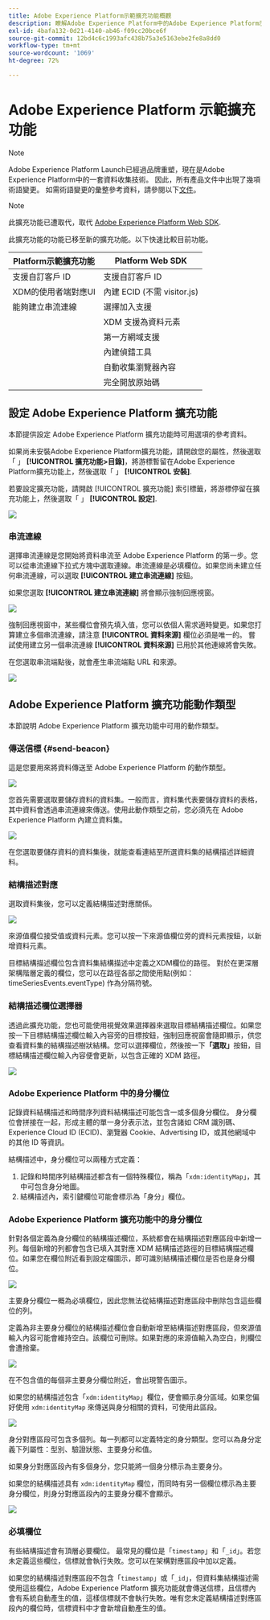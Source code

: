 ```yaml
---
title: Adobe Experience Platform示範擴充功能概觀
description: 瞭解Adobe Experience Platform中的Adobe Experience Platform示範擴充功能。
exl-id: 4bafa132-0d21-4140-ab46-f09cc20bce6f
source-git-commit: 12bd4c6c1993afc438b75a3e5163ebe2fe8a8dd0
workflow-type: tm+mt
source-wordcount: '1069'
ht-degree: 72%

---
```


# Adobe Experience Platform 示範擴充功能

>[!NOTE]
>
>Adobe Experience Platform Launch已經過品牌重塑，現在是Adobe Experience Platform中的一套資料收集技術。 因此，所有產品文件中出現了幾項術語變更。 如需術語變更的彙整參考資料，請參閱以下[文件](../../../term-updates.md)。

>[!NOTE]
>
>此擴充功能已遭取代，取代 [Adobe Experience Platform Web SDK](../web-sdk/overview.md).

此擴充功能的功能已移至新的擴充功能。以下快速比較目前功能。

| Platform示範擴充功能 | Platform Web SDK |
| ------------------ | ----------- |
| 支援自訂客戶 ID | 支援自訂客戶 ID |
| XDM的使用者端對應UI | 內建 ECID (不需 visitor.js) |
| 能夠建立串流連線 | 選擇加入支援 |
| | XDM 支援為資料元素 |
| | 第一方網域支援 |
| | 內建偵錯工具 |
| | 自動收集瀏覽器內容 |
| | 完全開放原始碼 |


## 設定 Adobe Experience Platform 擴充功能

本節提供設定 Adobe Experience Platform 擴充功能時可用選項的參考資料。

如果尚未安裝Adobe Experience Platform擴充功能，請開啟您的屬性，然後選取「 」 **[!UICONTROL 擴充功能>目錄]**，將游標暫留在Adobe Experience Platform擴充功能上，然後選取「 」 **[!UICONTROL 安裝]**.

若要設定擴充功能，請開啟 [!UICONTROL 擴充功能] 索引標籤，將游標停留在擴充功能上，然後選取「 」 **[!UICONTROL 設定]**.

![](../../../images/adobe-experience-platform-extension-configuration.png)

### 串流連線

選擇串流連線是您開始將資料串流至 Adobe Experience Platform 的第一步。您可以從串流連線下拉式方塊中選取連線。串流連線是必填欄位。如果您尚未建立任何串流連線，可以選取 **[!UICONTROL 建立串流連線]** 按鈕。

如果您選取 **[!UICONTROL 建立串流連線]** 將會顯示強制回應視窗。

![](../../../images/adobe-experienc-platform-create-streaming-connection.png)

強制回應視窗中，某些欄位會預先填入值，您可以依個人需求適時變更。如果您打算建立多個串流連線，請注意 **[!UICONTROL 資料來源]** 欄位必須是唯一的。 嘗試使用建立另一個串流連線 **[!UICONTROL 資料來源]** 已用於其他連線將會失敗。

在您選取串流端點後，就會產生串流端點 URL 和來源。

![](../../../images/adobe-experience-platform-streaming-endpoint-selected.png)

## Adobe Experience Platform 擴充功能動作類型

本節說明 Adobe Experience Platform 擴充功能中可用的動作類型。

### 傳送信標 {#send-beacon}

這是您要用來將資料傳送至 Adobe Experience Platform 的動作類型。

![](../../../images/adobe-experience-platform-send-beacon-dataset.png)

您首先需要選取要儲存資料的資料集。一般而言，資料集代表要儲存資料的表格，其中資料會透過串流連線來傳送。使用此動作類型之前，您必須先在 Adobe Experience Platform 內建立資料集。

![](../../../images/adobe-experience-platform-send-beacon-dataset-selected1.png)

在您選取要儲存資料的資料集後，就能查看連結至所選資料集的結構描述詳細資料。

### 結構描述對應

選取資料集後，您可以定義結構描述對應關係。

![](../../../images/adobe-experience-platform-send-beacon-schema-mapping.png)

來源值欄位接受值或資料元素。您可以按一下來源值欄位旁的資料元素按鈕，以新增資料元素。

目標結構描述欄位包含資料集結構描述中定義之XDM欄位的路徑。 對於在更深層架構階層定義的欄位，您可以在路徑各部之間使用點(例如： timeSeriesEvents.eventType) 作為分隔符號。

### 結構描述欄位選擇器

透過此擴充功能，您也可能使用視覺效果選擇器來選取目標結構描述欄位。如果您按一下目標結構描述欄位輸入內容旁的目標按鈕，強制回應視窗會隨即顯示，供您查看資料集的結構描述樹狀結構。您可以選擇欄位，然後按一下&#x200B;**「選取」**&#x200B;按鈕，目標結構描述欄位輸入內容便會更新，以包含正確的 XDM 路徑。

![](../../../images/adobe-experience-platform-send-beacon-schema-field-selector.png)

### Adobe Experience Platform 中的身分欄位

記錄資料結構描述和時間序列資料結構描述可能包含一或多個身分欄位。 身分欄位會拼接在一起，形成主體的單一身分表示法，並包含諸如 CRM 識別碼、Experience Cloud ID (ECID)、瀏覽器 Cookie、Advertising ID，或其他網域中的其他 ID 等資訊。

結構描述中，身分欄位可以兩種方式定義：

1. 記錄和時間序列結構描述都含有一個特殊欄位，稱為「`xdm:identityMap`」，其中可包含身分地圖。
1. 結構描述內，索引鍵欄位可能會標示為「身分」欄位。

### Adobe Experience Platform 擴充功能中的身分欄位

針對各個定義為身分欄位的結構描述欄位，系統都會在結構描述對應區段中新增一列。每個新增的列都會包含已填入其對應 XDM 結構描述路徑的目標結構描述欄位。如果您在欄位附近看到設定檔圖示，即可識別結構描述欄位是否也是身分欄位。

![](../../../images/adobe-experience-platform-send-beacon-identity-field.png)

主要身分欄位一概為必填欄位，因此您無法從結構描述對應區段中刪除包含這些欄位的列。

定義為非主要身分欄位的結構描述欄位會自動新增至結構描述對應區段，但來源值輸入內容可能會維持空白。該欄位可刪除。如果對應的來源值輸入為空白，則欄位會遭捨棄。

![](../../../images/adobe-experience-platform-send-beacon-identity-field-warning.png)

在不包含值的每個非主要身分欄位附近，會出現警告圖示。

如果您的結構描述包含「`xdm:identityMap`」欄位，便會顯示身分區域。如果您偏好使用 `xdm:identityMap` 來傳送與身分相關的資料，可使用此區段。

![](../../../images/adobe-experience-platform-send-beacon-identity-section.png)

身分對應區段可包含多個列。每一列都可以定義特定的身分類型。您可以為身分定義下列屬性：型別、驗證狀態、主要身分和值。

如果身分對應區段內有多個身分，您只能將一個身分標示為主要身分。

如果您的結構描述具有 `xdm:identityMap` 欄位，而同時有另一個欄位標示為主要身分欄位，則身分對應區段內的主要身分欄不會顯示。

![](../../../images/adobe-experience-platform-send-beacon-identity-section-not-primary.png)

### 必填欄位

有些結構描述會有頂層必要欄位。 最常見的欄位是「`timestamp`」和「`_id`」。若您未定義這些欄位，信標就會執行失敗。您可以在架構對應區段中加以定義。

如果您的結構描述對應區段不包含「`timestamp`」或「`_id`」，但資料集結構描述需使用這些欄位，Adobe Experience Platform 擴充功能就會傳送信標，且信標內會有系統自動產生的值，這樣信標就不會執行失敗。唯有您未定義結構描述對應區段內的欄位時，信標資料中才會新增自動產生的值。
